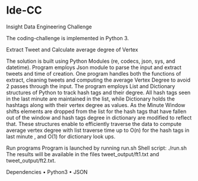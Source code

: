 # Ide-CC
Insight Data Engineering Challenge

The coding-challenge is implemented in Python 3.

Extract Tweet and Calculate average degree of Vertex

The solution is built using Python Modules (re, codecs, json, sys, and datetime). 
Program employs Json module to parse the input and extract tweets and time of creation. 
One program handles both the functions of extract, cleaning tweets and computing the average Vertex Degree to avoid 2 passes 
through the input. The program employs List and Dictionary structures of Python to track hash tags and their degree. 
All hash tags seen in the last minute are maintained in the list, while Dictionary holds the hashtags along with their vertex 
degree as values. As the Minute Window shifts elements are dropped from the list for the hash tags that have fallen out of the 
window and hash tags degree in dictionary are modified to reflect that. These structures enable to efficiently traverse the data 
to compute average vertex degree with list traverse time up to O(n) for the hash tags in last minute , and O(1) for dictionary 
look ups.

Run programs
Program is launched by running run.sh Shell script:
./run.sh
The results will be available in the files tweet_output/ft1.txt and tweet_output/ft2.txt.


Dependencies
•	Python3
•	JSON
